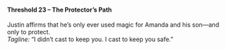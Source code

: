 #### **Threshold 23 – The Protector’s Path**

Justin affirms that he’s only ever used magic for Amanda and his son—and only to protect.\
*Tagline:* “I didn’t cast to keep you. I cast to keep you safe.”